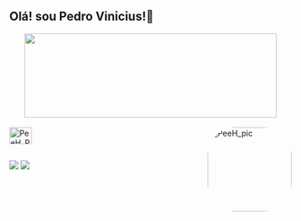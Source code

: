 ## Olá! sou Pedro Vinicius!🫡​
<div align="center">
  <a href="https://github.com/PeeHR">
  <img height="150px"width="450px" src="https://github.com/PeeHR/PeeH_KR/blob/main/painel.html"/>
</div>
<div style="display: inline_block"><br>
  <img align="center" alt="PeeH_Py" height="30" width="40" src="https://icons.veryicon.com/png/Application/Custom%20Round%20Yosemite/Python.png">
  <img align="right" alt="PeeH_pic" height="150" style="border-radius:50px;" src="https://encrypted-tbn0.gstatic.com/images?q=tbn:ANd9GcQgPN7pHKFcVnZkaRAmnl8fNDStuuBC3buoOQ&usqp=CAU">
</div>
  
  ##
 
<div> 
 <a href="https://www.linkedin.com/in/pedro-vin%C3%ADcius-4292a41b7/" target="_blank"><img src="https://img.shields.io/badge/-LinkedIn-%230077B5?style=for-the-badge&logo=linkedin&logoColor=white" target="_blank"></a> 
  <a href="https://www.instagram.com/peh_vinicius35/" target="_blank"><img src="https://img.shields.io/badge/-Instagram-%23E4405F?style=for-the-badge&logo=instagram&logoColor=white" target="_blank"></a>
 
 
</div>
